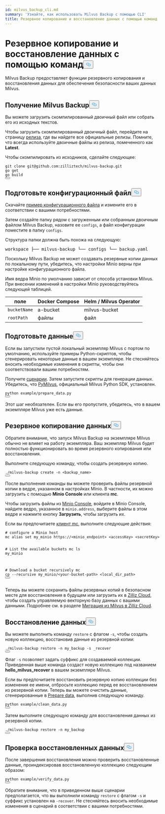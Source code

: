 ```yaml
---
id: milvus_backup_cli.md
summary: 'Узнайте, как использовать Milvus Backup с помощью CLI'
title: Резервное копирование и восстановление данных с помощью команд
---
```

<h1 id="Back-up-and-Restore-Data-Using-Commands" class="common-anchor-header">Резервное копирование и восстановление данных с помощью команд<button data-href="#Back-up-and-Restore-Data-Using-Commands" class="anchor-icon" translate="no">
      <svg translate="no"
        aria-hidden="true"
        focusable="false"
        height="20"
        version="1.1"
        viewBox="0 0 16 16"
        width="16"
      >
        <path
          fill="#0092E4"
          fill-rule="evenodd"
          d="M4 9h1v1H4c-1.5 0-3-1.69-3-3.5S2.55 3 4 3h4c1.45 0 3 1.69 3 3.5 0 1.41-.91 2.72-2 3.25V8.59c.58-.45 1-1.27 1-2.09C10 5.22 8.98 4 8 4H4c-.98 0-2 1.22-2 2.5S3 9 4 9zm9-3h-1v1h1c1 0 2 1.22 2 2.5S13.98 12 13 12H9c-.98 0-2-1.22-2-2.5 0-.83.42-1.64 1-2.09V6.25c-1.09.53-2 1.84-2 3.25C6 11.31 7.55 13 9 13h4c1.45 0 3-1.69 3-3.5S14.5 6 13 6z"
        ></path>
      </svg>
    </button></h1><p>Milvus Backup предоставляет функции резервного копирования и восстановления данных для обеспечения безопасности ваших данных Milvus.</p>
<h2 id="Obtain-Milvus-Backup" class="common-anchor-header">Получение Milvus Backup<button data-href="#Obtain-Milvus-Backup" class="anchor-icon" translate="no">
      <svg translate="no"
        aria-hidden="true"
        focusable="false"
        height="20"
        version="1.1"
        viewBox="0 0 16 16"
        width="16"
      >
        <path
          fill="#0092E4"
          fill-rule="evenodd"
          d="M4 9h1v1H4c-1.5 0-3-1.69-3-3.5S2.55 3 4 3h4c1.45 0 3 1.69 3 3.5 0 1.41-.91 2.72-2 3.25V8.59c.58-.45 1-1.27 1-2.09C10 5.22 8.98 4 8 4H4c-.98 0-2 1.22-2 2.5S3 9 4 9zm9-3h-1v1h1c1 0 2 1.22 2 2.5S13.98 12 13 12H9c-.98 0-2-1.22-2-2.5 0-.83.42-1.64 1-2.09V6.25c-1.09.53-2 1.84-2 3.25C6 11.31 7.55 13 9 13h4c1.45 0 3-1.69 3-3.5S14.5 6 13 6z"
        ></path>
      </svg>
    </button></h2><p>Вы можете загрузить скомпилированный двоичный файл или собрать его из исходных текстов.</p>
<p>Чтобы загрузить скомпилированный двоичный файл, перейдите на страницу <a href="https://github.com/zilliztech/milvus-backup/releases">релиза</a>, где вы найдете все официальные релизы. Помните, что всегда используйте двоичные файлы из релиза, помеченного как <strong>Latest</strong>.</p>
<p>Чтобы скомпилировать из исходников, сделайте следующее:</p>
<pre><code translate="no" class="language-shell">git <span class="hljs-built_in">clone</span> git@github.com:zilliztech/milvus-backup.git
go get
go build
<button class="copy-code-btn"></button></code></pre>
<h2 id="Prepare-configuration-file" class="common-anchor-header">Подготовьте конфигурационный файл<button data-href="#Prepare-configuration-file" class="anchor-icon" translate="no">
      <svg translate="no"
        aria-hidden="true"
        focusable="false"
        height="20"
        version="1.1"
        viewBox="0 0 16 16"
        width="16"
      >
        <path
          fill="#0092E4"
          fill-rule="evenodd"
          d="M4 9h1v1H4c-1.5 0-3-1.69-3-3.5S2.55 3 4 3h4c1.45 0 3 1.69 3 3.5 0 1.41-.91 2.72-2 3.25V8.59c.58-.45 1-1.27 1-2.09C10 5.22 8.98 4 8 4H4c-.98 0-2 1.22-2 2.5S3 9 4 9zm9-3h-1v1h1c1 0 2 1.22 2 2.5S13.98 12 13 12H9c-.98 0-2-1.22-2-2.5 0-.83.42-1.64 1-2.09V6.25c-1.09.53-2 1.84-2 3.25C6 11.31 7.55 13 9 13h4c1.45 0 3-1.69 3-3.5S14.5 6 13 6z"
        ></path>
      </svg>
    </button></h2><p>Скачайте <a href="https://raw.githubusercontent.com/zilliztech/milvus-backup/master/configs/backup.yaml">пример конфигурационного файла</a> и измените его в соответствии с вашими потребностями.</p>
<p>Затем создайте папку рядом с загруженным или собранным двоичным файлом Milvus Backup, назовите ее <code translate="no">configs</code>, а файл конфигурации поместите в папку <code translate="no">configs</code>.</p>
<p>Структура папки должна быть похожа на следующую:</p>
<pre>
workspace ├── milvus-backup └── configs └── backup.yaml</pre>
<p>Поскольку Milvus Backup не может создавать резервные копии данных по локальному пути, убедитесь, что настройки Minio верны при настройке конфигурационного файла.</p>
<div class="alert note">
<p>Имя ведра Minio по умолчанию зависит от способа установки Milvus. При внесении изменений в настройки Minio руководствуйтесь следующей таблицей.</p>
<table>
<thead>
<tr><th>поле</th><th>Docker Compose</th><th>Helm / Milvus Operator</th></tr>
</thead>
<tbody>
<tr><td><code translate="no">bucketName</code></td><td>a-bucket</td><td>milvus-bucket</td></tr>
<tr><td><code translate="no">rootPath</code></td><td>файлы</td><td>файл</td></tr>
</tbody>
</table>
</div>
<h2 id="Prepare-data" class="common-anchor-header">Подготовьте данные<button data-href="#Prepare-data" class="anchor-icon" translate="no">
      <svg translate="no"
        aria-hidden="true"
        focusable="false"
        height="20"
        version="1.1"
        viewBox="0 0 16 16"
        width="16"
      >
        <path
          fill="#0092E4"
          fill-rule="evenodd"
          d="M4 9h1v1H4c-1.5 0-3-1.69-3-3.5S2.55 3 4 3h4c1.45 0 3 1.69 3 3.5 0 1.41-.91 2.72-2 3.25V8.59c.58-.45 1-1.27 1-2.09C10 5.22 8.98 4 8 4H4c-.98 0-2 1.22-2 2.5S3 9 4 9zm9-3h-1v1h1c1 0 2 1.22 2 2.5S13.98 12 13 12H9c-.98 0-2-1.22-2-2.5 0-.83.42-1.64 1-2.09V6.25c-1.09.53-2 1.84-2 3.25C6 11.31 7.55 13 9 13h4c1.45 0 3-1.69 3-3.5S14.5 6 13 6z"
        ></path>
      </svg>
    </button></h2><p>Если вы запустили пустой локальный экземпляр Milvus с портом по умолчанию, используйте примеры Python-скриптов, чтобы сгенерировать некоторые данные в вашем экземпляре. Не стесняйтесь вносить необходимые изменения в скрипты, чтобы они соответствовали вашим потребностям.</p>
<p>Получите <a href="https://raw.githubusercontent.com/zilliztech/milvus-backup/main/example/prepare_data.py">сценарии</a>. Затем запустите скрипты для генерации данных. Убедитесь, что <a href="https://pypi.org/project/pymilvus/">PyMilvus</a>, официальный Milvus Python SDK, установлен.</p>
<pre><code translate="no" class="language-shell">python example/prepare_data.py
<button class="copy-code-btn"></button></code></pre>
<p>Этот шаг необязателен. Если вы его пропустите, убедитесь, что в вашем экземпляре Milvus уже есть данные.</p>
<h2 id="Back-up-data" class="common-anchor-header">Резервное копирование данных<button data-href="#Back-up-data" class="anchor-icon" translate="no">
      <svg translate="no"
        aria-hidden="true"
        focusable="false"
        height="20"
        version="1.1"
        viewBox="0 0 16 16"
        width="16"
      >
        <path
          fill="#0092E4"
          fill-rule="evenodd"
          d="M4 9h1v1H4c-1.5 0-3-1.69-3-3.5S2.55 3 4 3h4c1.45 0 3 1.69 3 3.5 0 1.41-.91 2.72-2 3.25V8.59c.58-.45 1-1.27 1-2.09C10 5.22 8.98 4 8 4H4c-.98 0-2 1.22-2 2.5S3 9 4 9zm9-3h-1v1h1c1 0 2 1.22 2 2.5S13.98 12 13 12H9c-.98 0-2-1.22-2-2.5 0-.83.42-1.64 1-2.09V6.25c-1.09.53-2 1.84-2 3.25C6 11.31 7.55 13 9 13h4c1.45 0 3-1.69 3-3.5S14.5 6 13 6z"
        ></path>
      </svg>
    </button></h2><p>Обратите внимание, что запуск Milvus Backup на экземпляре Milvus обычно не влияет на работу экземпляра. Ваш экземпляр Milvus будет полностью функционировать во время резервного копирования или восстановления.</p>
<div class="tab-wrapper"></div>
<p>Выполните следующую команду, чтобы создать резервную копию.</p>
<pre><code translate="no" class="language-shell">./milvus-backup create -n &lt;backup_name&gt;
<button class="copy-code-btn"></button></code></pre>
<p>После выполнения команды вы можете проверить файлы резервной копии в ведре, указанном в настройках Minio. В частности, их можно загрузить с помощью <strong>Minio Console</strong> или клиента <strong>mc</strong>.</p>
<p>Чтобы загрузить файлы из <a href="https://min.io/docs/minio/kubernetes/upstream/administration/minio-console.html">Minio Console</a>, войдите в Minio Console, найдите ведро, указанное в <code translate="no">minio.address</code>, выберите файлы в этом ведре и нажмите кнопку <strong>Загрузить</strong>, чтобы загрузить их.</p>
<p>Если вы предпочитаете <a href="https://min.io/docs/minio/linux/reference/minio-mc.html#mc-install">клиент mc</a>, выполните следующие действия:</p>
<pre><code translate="no" class="language-shell"><span class="hljs-comment"># configure a Minio host</span>
mc alias <span class="hljs-built_in">set</span> my_minio https://&lt;minio_endpoint&gt; &lt;accessKey&gt; &lt;secretKey&gt;

<span class="hljs-comment"># List the available buckets</span>
mc ls my_minio

<span class="hljs-comment"># Download a bucket recursively</span>
mc cp --recursive my_minio/&lt;your-bucket-path&gt; &lt;local_dir_path&gt;
<button class="copy-code-btn"></button></code></pre>
<p>Теперь вы можете сохранить файлы резервных копий в безопасном месте для восстановления в будущем или загрузить их в <a href="https://cloud.zilliz.com">Zilliz Cloud</a>, чтобы создать управляемую векторную базу данных с вашими данными. Подробнее см. в разделе <a href="https://zilliz.com/doc/migrate_from_milvus-2x">Миграция из Milvus в Zilliz Cloud</a>.</p>
<h2 id="Restore-data" class="common-anchor-header">Восстановление данных<button data-href="#Restore-data" class="anchor-icon" translate="no">
      <svg translate="no"
        aria-hidden="true"
        focusable="false"
        height="20"
        version="1.1"
        viewBox="0 0 16 16"
        width="16"
      >
        <path
          fill="#0092E4"
          fill-rule="evenodd"
          d="M4 9h1v1H4c-1.5 0-3-1.69-3-3.5S2.55 3 4 3h4c1.45 0 3 1.69 3 3.5 0 1.41-.91 2.72-2 3.25V8.59c.58-.45 1-1.27 1-2.09C10 5.22 8.98 4 8 4H4c-.98 0-2 1.22-2 2.5S3 9 4 9zm9-3h-1v1h1c1 0 2 1.22 2 2.5S13.98 12 13 12H9c-.98 0-2-1.22-2-2.5 0-.83.42-1.64 1-2.09V6.25c-1.09.53-2 1.84-2 3.25C6 11.31 7.55 13 9 13h4c1.45 0 3-1.69 3-3.5S14.5 6 13 6z"
        ></path>
      </svg>
    </button></h2><div class="tab-wrapper"></div>
<p>Вы можете выполнить команду <code translate="no">restore</code> с флагом <code translate="no">-s</code>, чтобы создать новую коллекцию, восстановив данные из резервной копии:</p>
<pre><code translate="no" class="language-shell">./milvus-backup restore -n my_backup -s _recover
<button class="copy-code-btn"></button></code></pre>
<p>Флаг <code translate="no">-s</code> позволяет задать суффикс для создаваемой коллекции. Приведенная выше команда создаст новую коллекцию под названием <strong>hello_milvus_recover</strong> в вашем экземпляре Milvus.</p>
<p>Если вы предпочитаете восстановить резервную копию коллекции без изменения ее имени, отбросьте коллекцию перед ее восстановлением из резервной копии. Теперь вы можете очистить данные, сгенерированные в <a href="#Prepare-data">Prepare data</a>, выполнив следующую команду.</p>
<pre><code translate="no" class="language-shell">python example/clean_data.py
<button class="copy-code-btn"></button></code></pre>
<p>Затем выполните следующую команду для восстановления данных из резервной копии.</p>
<pre><code translate="no" class="language-shell">./milvus-backup restore -n my_backup
<button class="copy-code-btn"></button></code></pre>
<h2 id="Verify-restored-data" class="common-anchor-header">Проверка восстановленных данных<button data-href="#Verify-restored-data" class="anchor-icon" translate="no">
      <svg translate="no"
        aria-hidden="true"
        focusable="false"
        height="20"
        version="1.1"
        viewBox="0 0 16 16"
        width="16"
      >
        <path
          fill="#0092E4"
          fill-rule="evenodd"
          d="M4 9h1v1H4c-1.5 0-3-1.69-3-3.5S2.55 3 4 3h4c1.45 0 3 1.69 3 3.5 0 1.41-.91 2.72-2 3.25V8.59c.58-.45 1-1.27 1-2.09C10 5.22 8.98 4 8 4H4c-.98 0-2 1.22-2 2.5S3 9 4 9zm9-3h-1v1h1c1 0 2 1.22 2 2.5S13.98 12 13 12H9c-.98 0-2-1.22-2-2.5 0-.83.42-1.64 1-2.09V6.25c-1.09.53-2 1.84-2 3.25C6 11.31 7.55 13 9 13h4c1.45 0 3-1.69 3-3.5S14.5 6 13 6z"
        ></path>
      </svg>
    </button></h2><p>После завершения восстановления можно проверить восстановленные данные, проиндексировав восстановленную коллекцию следующим образом:</p>
<pre><code translate="no" class="language-shell">python example/verify_data.py
<button class="copy-code-btn"></button></code></pre>
<p>Обратите внимание, что в приведенном выше сценарии предполагается, что вы выполнили команду <code translate="no">restore</code> с флагом <code translate="no">-s</code> и суффикс установлен на <code translate="no">-recover</code>. Не стесняйтесь вносить необходимые изменения в сценарий в соответствии с вашими потребностями.</p>
